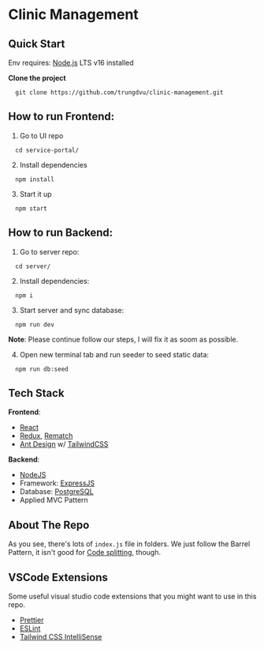# Clinic Management

## Quick Start

Env requires: [Node.js](https://nodejs.org/en/) LTS v16 installed

**Clone the project**

```
  git clone https://github.com/trungdvu/clinic-management.git
```

## How to run Frontend:

1. Go to UI repo

```
  cd service-portal/
```

2. Install dependencies

```
  npm install
```

3. Start it up

```
  npm start
```

## How to run Backend:

1. Go to server repo:

```
  cd server/
```

2. Install dependencies:

```
  npm i
```

3. Start server and sync database:

```
  npm run dev
```

**Note**: Please continue follow our steps, I will fix it as soom as possible.

4. Open new terminal tab and run seeder to seed static data:

```
  npm run db:seed
```

## Tech Stack

**Frontend**:

- [React](https://reactjs.org)
- [Redux](https://redux.js.org), [Rematch](https://rematchjs.org)
- [Ant Design](https://ant.design) w/ [TailwindCSS](https://tailwindcss.com)

**Backend**:

- [NodeJS](https://nodejs.org/en/docs/)
- Framework: [ExpressJS](https://expressjs.com)
- Database: [PostgreSQL](https://www.postgresql.org/docs)
- Applied MVC Pattern

## About The Repo

As you see, there's lots of `index.js` file in folders. We just follow the Barrel Pattern, it isn't good for [Code splitting](https://reactjs.org/docs/code-splitting.html), though.

## VSCode Extensions

Some useful visual studio code extensions that you might want to use in this repo.

- [Prettier](https://marketplace.visualstudio.com/items?itemName=esbenp.prettier-vscode)
- [ESLint](https://marketplace.visualstudio.com/items?itemName=dbaeumer.vscode-eslint)
- [Tailwind CSS IntelliSense](https://marketplace.visualstudio.com/items?itemName=bradlc.vscode-tailwindcss)
